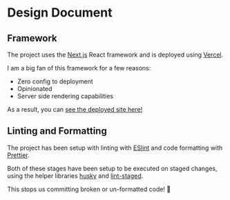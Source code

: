 # Design Document
## Framework
The project uses the [Next.js](https://nextjs.org/) React framework and is deployed using [Vercel](https://vercel.com/).

I am a big fan of this framework for a few reasons:
- Zero config to deployment
- Opinionated
- Server side rendering capabilities

As a result, you can [see the deployed site here!](https://bristol-to-toronto.vercel.app/)
## Linting and Formatting

The project has been setup with linting with [ESlint](https://eslint.org/) and code formatting with [Prettier](https://prettier.io/).

Both of these stages have been setup to be executed on staged changes, using the helper libraries [husky](https://github.com/typicode/husky) and [lint-staged](https://github.com/okonet/lint-staged).

This stops us committing broken or un-formatted code! 🎉
